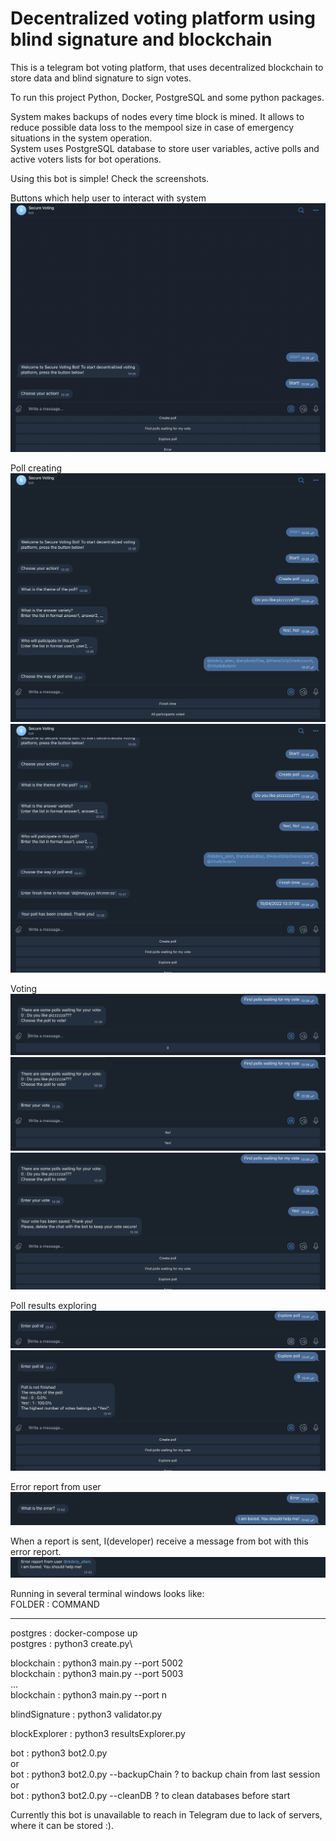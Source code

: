 # Decentralized voting platform using blind signature and blockchain

This is a telegram bot voting platform, that uses decentralized blockchain to store data and blind signature to sign votes.

To run this project Python, Docker, PostgreSQL and some python packages.

System makes backups of nodes every time block is mined. It allows to reduce possible data loss to the mempool size in case of emergency situations in the system operation.\
System uses PostgreSQL database to store user variables, active polls and active voters lists for bot operations.

Using this bot is simple! Check the screenshots.

Buttons which help user to interact with system
![1](/pics/1.png "")

Poll creating
![2](/pics/2.png "")
![3](/pics/3.png "")

Voting
![4](/pics/4.png "")
![5](/pics/5.png "")
![6](/pics/6.png "")

Poll results exploring
![7](/pics/7.png "")
![8](/pics/8.png "")

Error report from user
![9](/pics/9.png "")

When a report is sent, I(developer) receive a message from bot with this error report.
![10](/pics/10.png "")


Running in several terminal windows looks like:\
FOLDER : COMMAND
________________
postgres			  : docker-compose up\
postgres		 	  : python3 create.py\

blockchain			: python3 main.py --port 5002\
blockchain			: python3 main.py --port 5003\
...\
blockchain			: python3 main.py --port n

blindSignature  : python3 validator.py

blockExplorer		: python3 resultsExplorer.py

bot					    : python3 bot2.0.py\
or \
bot		    			: python3 bot2.0.py --backupChain 		? to backup chain from last session\
or\
bot				    	: python3 bot2.0.py --cleanDB     		? to clean databases before start

Currently this bot is unavailable to reach in Telegram due to lack of servers, where it can be stored :). 
